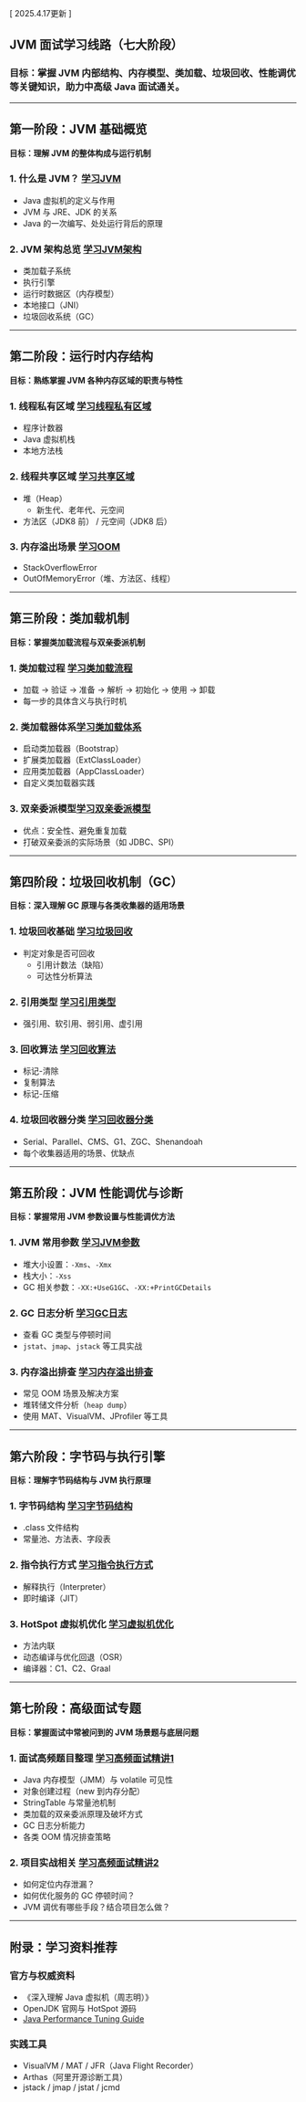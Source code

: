 [ 2025.4.17更新 ]
## JVM 面试学习线路（七大阶段）

### 目标：掌握 JVM 内部结构、内存模型、类加载、垃圾回收、性能调优等关键知识，助力中高级 Java 面试通关。

---

## 第一阶段：JVM 基础概览

**目标：理解 JVM 的整体构成与运行机制**

### 1. 什么是 JVM？ [学习JVM](https://gostudynow.cn/home/detail/321)
- Java 虚拟机的定义与作用
- JVM 与 JRE、JDK 的关系
- Java 的一次编写、处处运行背后的原理

### 2. JVM 架构总览 [学习JVM架构](https://gostudynow.cn/home/detail/322)
- 类加载子系统
- 执行引擎
- 运行时数据区（内存模型）
- 本地接口（JNI）
- 垃圾回收系统（GC）

---

## 第二阶段：运行时内存结构

**目标：熟练掌握 JVM 各种内存区域的职责与特性**

### 1. 线程私有区域 [学习线程私有区域](https://gostudynow.cn/home/detail/323)
- 程序计数器
- Java 虚拟机栈
- 本地方法栈

### 2. 线程共享区域 [学习共享区域](https://gostudynow.cn/home/detail/324)
- 堆（Heap）
  - 新生代、老年代、元空间
- 方法区（JDK8 前） / 元空间（JDK8 后）

### 3. 内存溢出场景 [学习OOM](https://gostudynow.cn/home/detail/325)
- StackOverflowError
- OutOfMemoryError（堆、方法区、线程）

---

## 第三阶段：类加载机制

**目标：掌握类加载流程与双亲委派机制**

### 1. 类加载过程 [学习类加载流程](https://gostudynow.cn/home/detail/326)
- 加载 → 验证 → 准备 → 解析 → 初始化 → 使用 → 卸载
- 每一步的具体含义与执行时机

### 2. 类加载器体系[学习类加载体系](https://gostudynow.cn/home/detail/327)
- 启动类加载器（Bootstrap）
- 扩展类加载器（ExtClassLoader）
- 应用类加载器（AppClassLoader）
- 自定义类加载器实践

### 3. 双亲委派模型[学习双亲委派模型](https://gostudynow.cn/home/detail/328)
- 优点：安全性、避免重复加载
- 打破双亲委派的实际场景（如 JDBC、SPI）

---

## 第四阶段：垃圾回收机制（GC）

**目标：深入理解 GC 原理与各类收集器的适用场景**

### 1. 垃圾回收基础 [学习垃圾回收](https://gostudynow.cn/home/detail/329)
- 判定对象是否可回收
  - 引用计数法（缺陷）
  - 可达性分析算法

### 2. 引用类型 [学习引用类型](https://gostudynow.cn/home/detail/330)
- 强引用、软引用、弱引用、虚引用

### 3. 回收算法 [学习回收算法](https://gostudynow.cn/home/detail/331)
- 标记-清除
- 复制算法
- 标记-压缩

### 4. 垃圾回收器分类 [学习回收器分类](https://gostudynow.cn/home/detail/332)
- Serial、Parallel、CMS、G1、ZGC、Shenandoah
- 每个收集器适用的场景、优缺点

---

## 第五阶段：JVM 性能调优与诊断

**目标：掌握常用 JVM 参数设置与性能调优方法**

### 1. JVM 常用参数 [学习JVM参数](https://gostudynow.cn/home/detail/333)
- 堆大小设置：`-Xms`、`-Xmx`
- 栈大小：`-Xss`
- GC 相关参数：`-XX:+UseG1GC`、`-XX:+PrintGCDetails`

### 2. GC 日志分析 [学习GC日志](https://gostudynow.cn/home/detail/334)
- 查看 GC 类型与停顿时间
- `jstat`、`jmap`、`jstack` 等工具实战

### 3. 内存溢出排查 [学习内存溢出排查](https://gostudynow.cn/home/detail/335)
- 常见 OOM 场景及解决方案
- 堆转储文件分析（`heap dump`）
- 使用 MAT、VisualVM、JProfiler 等工具

---

## 第六阶段：字节码与执行引擎

**目标：理解字节码结构与 JVM 执行原理**

### 1. 字节码结构 [学习字节码结构](https://gostudynow.cn/home/detail/336)
- .class 文件结构
- 常量池、方法表、字段表

### 2. 指令执行方式 [学习指令执行方式](https://gostudynow.cn/home/detail/337)
- 解释执行（Interpreter）
- 即时编译（JIT）

### 3. HotSpot 虚拟机优化 [学习虚拟机优化](https://gostudynow.cn/home/detail/338)
- 方法内联
- 动态编译与优化回退（OSR）
- 编译器：C1、C2、Graal

---

## 第七阶段：高级面试专题

**目标：掌握面试中常被问到的 JVM 场景题与底层问题**

### 1. 面试高频题目整理 [学习高频面试精讲1](https://gostudynow.cn/home/detail/339)
- Java 内存模型（JMM）与 volatile 可见性
- 对象创建过程（new 到内存分配）
- StringTable 与常量池机制
- 类加载的双亲委派原理及破坏方式
- GC 日志分析能力
- 各类 OOM 情况排查策略

### 2. 项目实战相关 [学习高频面试精讲2](https://gostudynow.cn/home/detail/340)
- 如何定位内存泄漏？
- 如何优化服务的 GC 停顿时间？
- JVM 调优有哪些手段？结合项目怎么做？

---

## 附录：学习资料推荐

### 官方与权威资料
- 《深入理解 Java 虚拟机（周志明）》
- OpenJDK 官网与 HotSpot 源码
- [Java Performance Tuning Guide](https://docs.oracle.com/javase/8/docs/technotes/guides/vm/gctuning/index.html)

### 实践工具
- VisualVM / MAT / JFR（Java Flight Recorder）
- Arthas（阿里开源诊断工具）
- jstack / jmap / jstat / jcmd